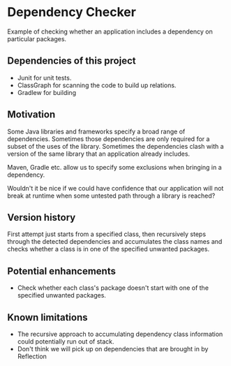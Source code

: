 # Dependency Checker

Example of checking whether an application includes a dependency on particular packages.

## Dependencies of this project
- Junit for unit tests.
- ClassGraph for scanning the code to build up relations.
- Gradlew for building

## Motivation
Some Java libraries and frameworks specify a broad range of dependencies. 
Sometimes those dependencies are only required for a subset of the uses of the library.
Sometimes the dependencies clash with a version of the same library that an application
already includes.

Maven, Gradle etc. allow us to specify some exclusions when bringing in a dependency.

Wouldn't it be nice if we could have confidence that our application will not break at
runtime when some untested path through a library is reached?


## Version history
First attempt just starts from a specified class, then recursively steps through the detected dependencies
and accumulates the class names and checks whether a class is in one of the specified unwanted
packages.

## Potential enhancements
- Check whether each class's package doesn't start with one of the specified unwanted packages.

## Known limitations
- The recursive approach to accumulating dependency class information could potentially run out of stack.
- Don't think we will pick up on dependencies that are brought in by Reflection
 

    